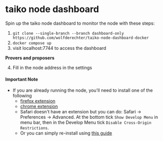 # taiko node dashboard

Spin up the taiko node dashboard to monitor the node with these steps:

1. `git clone --single-branch --branch dashboard-only https://github.com/wolfderechter/taiko-node-dashboard-docker`
2. `docker compose up`
3. visit localhost:7744 to access the dashboard

**Provers and proposers**

4. Fill in the node address in the settings

#### Important Note

- If you are already running the node, you'll need to install one of the following
    - [firefox extension](https://addons.mozilla.org/en-US/firefox/addon/cors-everywhere/)
    - [chrome extension](https://chrome.google.com/webstore/detail/cors-unblock/lfhmikememgdcahcdlaciloancbhjino)
    - Safari doesn't have an extension but you can do: Safari -> Preferences -> Advanced.
    At the bottom tick `Show Develop Menu` in menu bar, then in the Develop Menu tick `Disable Cross-Origin Restrictions`.
    - Or you can simply re-install using [this guide](https://github.com/wolfderechter/taiko-node-dashboard-docker#taiko-node--dashboard)
